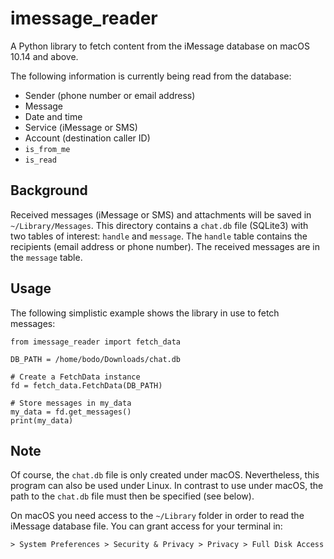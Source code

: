 # imessage_reader

A Python library to fetch content from the iMessage database on macOS
10.14 and above.

The following information is currently being read from the database:

* Sender (phone number or email address)
* Message
* Date and time
* Service (iMessage or SMS)
* Account (destination caller ID)
* `is_from_me`
* `is_read`

## Background

Received messages (iMessage or SMS) and attachments will be saved in
`~/Library/Messages`. This directory contains a `chat.db` file (SQLite3)
with two tables of interest: `handle` and `message`. The `handle` table
contains the recipients (email address or phone number). The received
messages are in the `message` table.

## Usage

The following simplistic example shows the library in use to fetch
messages:

```python3
from imessage_reader import fetch_data

DB_PATH = /home/bodo/Downloads/chat.db

# Create a FetchData instance
fd = fetch_data.FetchData(DB_PATH)

# Store messages in my_data
my_data = fd.get_messages()
print(my_data)
```

## Note

Of course, the `chat.db` file is only created under macOS. Nevertheless,
this program can also be used under Linux. In contrast to use under
macOS, the path to the `chat.db` file must then be specified (see
below).

On macOS you need access to the `~/Library` folder in order to read the
iMessage database file. You can grant access for your terminal in:

```
> System Preferences > Security & Privacy > Privacy > Full Disk Access
```
